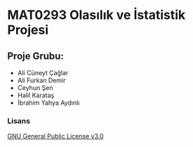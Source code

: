 # MAT0293 Olasılık ve İstatistik Projesi

## Proje Grubu:

* Ali Cüneyt Çağlar
* Ali Furkan Demir
* Ceyhun Şen
* Halil Karataş
* İbrahim Yahya Aydınlı

### Lisans
[GNU General Public License v3.0](LICENSE)  
